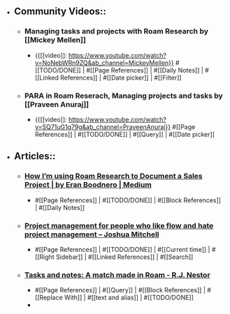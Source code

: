 - ## Community Videos::
    - ### Managing tasks and projects with Roam Research by [[Mickey Mellen]]

        - {{[[video]]: https://www.youtube.com/watch?v=NoNebWRn9ZQ&ab_channel=MickeyMellen}}
#[[TODO/DONE]] | #[[Page References]] | #[[Daily Notes]] | #[[Linked References]] | #[[Date picker]] | #[[Filter]] 
    - ### PARA in Roam Reserach, Managing projects and tasks by [[Praveen Anuraj]]

        - {{[[video]]: https://www.youtube.com/watch?v=SQ71uG1q79g&ab_channel=PraveenAnuraj}}
#[[Page References]] | #[[TODO/DONE]] | #[[Query]] | #[[Date picker]] 
- ## Articles::
    - ### [How I’m using Roam Research to Document a Sales Project | by Eran Boodnero | Medium](https://medium.com/@eboodnero/how-i-became-a-productivity-power-house-9da20ba728c0)
        - #[[Page References]] | #[[TODO/DONE]] | #[[Block References]] | #[[Daily Notes]] 
    - ### [Project management for people who like flow and hate project management – Joshua Mitchell](https://lelon.io/blog/roam-research-project-management)
        - #[[Page References]] | #[[TODO/DONE]] | #[[Current time]] | #[[Right Sidebar]] | #[[Linked References]] | #[[Search]] 
    - ### [Tasks and notes: A match made in Roam - R.J. Nestor](https://rjnestor.com/home/tasks-and-notes-a-match-made-in-roam/)
        - #[[Page References]] | #[[Query]] | #[[Block References]] | #[[Replace With]] |  #[[text and alias]] | #[[TODO/DONE]]
        - 
